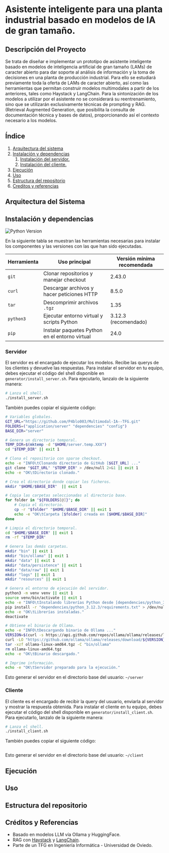 # Asistente inteligente para una planta industrial basado en modelos de IA de gran tamaño.

## **Descripción del Proyecto**

Se trata de diseñar e implementar un prototipo de asistente inteligente basado en modelos de inteligencia artificial de gran tamaño (LAMs) de caracter abierto para dar soporte al análisis de información y la toma de decisiones en una planta de producción industrial. Para ello se estudiará previamente toda la oferta de LAMs de caracter abierto, así como las herramientas que permitan construir modelos multimodales a partir de los anteriores, tales como Haystack y LangChain. Para la sintonización de los modelos a utilizar por el asistente no se considerará su reentrenamiento, sino que se utilizarán exclusivamente técnicas de prompting y RAG. (Retrieval Augmented Generation, que posibilita la consulta de documentación técnica y bases de datos), proporcionando así el contexto necesario a los modelos.

## **Índice**
1. [Arquitectura del sistema](#arquitectura-del-sistema)
2. [Instalación y dependencias](#instalación-y-dependencias)
    1. [Instalación del servidor.](#servidor)
    2. [Instalación del cliente.](#cliente)
3. [Ejecución](#ejecución)
4. [Uso](#uso)
5. [Estructura del repositorio](#estructura-del-repositorio)
6. [Creditos y referencias](#créditos-y-referencias)

## **Arquitectura del Sistema**


## **Instalación y dependencias**
![Python Version](https://img.shields.io/badge/python-3.12.3-blue)

En la siguiente tabla se muestran las herramientas necesarias para instalar los componentes y las versiones
con las que han sido ejecutadas.

| Herramienta | Uso principal                          | Versión mínima recomendada        |
|-------------|-------------------------------------|----------------------------------|
| `git`       | Clonar repositorios y manejar checkout | 2.43.0                           |
| `curl`      | Descargar archivos y hacer peticiones HTTP | 8.5.0                          |
| `tar`       | Descomprimir archivos `.tgz`         | 1.35                                |
| `python3`   | Ejecutar entorno virtual y scripts Python | 3.12.3 (recomendado)             |
| `pip`       | Instalar paquetes Python en el entorno virtual | 24.0                             |

### **Servidor**
El servidor es el encargado de ejecutar los modelos. Recibe las querys de los clientes y devuelve
las respuestas.
Para instalar el servidor en tu equipo, debes ejecutar el código del shell disponible en
`generator/install_server.sh`.
Para ejecutarlo, lanzalo de la siguiente manera:
```bash
# Lanza el shell.
./install_server.sh
```
También puedes copiar el siguiente código:
```bash
# Variables globales.
GIT_URL="https://github.com/P4blo003/Multimodal-IA--TFG.git"
FOLDERS=("application/server" "dependencies" "config")
BASE_DIR="server"

# Genera un directorio temporal.
TEMP_DIR=$(mktemp -d "$HOME/server.temp.XXX")
cd "$TEMP_DIR" || exit 1

# Clona el repositorio con sparse checkout.
echo -e "INFO\tClonando directorio de GitHub [$GIT_URL] ..."
git clone "$GIT_URL" "$TEMP_DIR" > /dev/null 2>&1 || exit 1
echo -e "OK\tDirectorio clonado."

# Crea el directorio donde copiar los ficheros.
mkdir "$HOME/$BASE_DIR"  || exit 1

# Copia las carpetas seleccionadas al directorio base.
for folder in "${FOLDERS[@]}"; do
    # Copia el directorio.
    cp -r "$folder" "$HOME/$BASE_DIR" || exit 1
    echo -e "OK\tCarpeta [$folder] creada en [$HOME/$BASE_DIR]"
done

# Limpia el directorio temporal.
cd "$HOME/$BASE_DIR" || exit 1
rm -rf "$TEMP_DIR"

# Genera las demás carpetas.
mkdir "bin" || exit 1
mkdir "bin/ollama" || exit 1
mkdir "data" || exit 1
mkdir "data/persistence" || exit 1
mkdir "data/raw" || exit 1
mkdir "logs" || exit 1
mkdir "resources" || exit 1

# Genera el entorno de ejecución del servidor.
python3 -m venv venv || exit 1
source venv/bin/activate || exit 1
echo -e "INFO\tInstalando librerías Python desde [dependencies/python_3.12.3/requirements.txt] ..."
pip install -r "dependencies/python_3.12.3/requirements.txt" > /dev/null 2>&1 || exit 1
echo -e "OK\tLibrerías instaladas."
deactivate

# Obtiene el binario de Ollama.
echo -e "INFO\tDescargando binario de Ollama ..."
VERSION=$(curl -s https://api.github.com/repos/ollama/ollama/releases/latest | grep -oP '"tag_name": "\K(.*)(?=")') > /dev/null 2>&1 || exit 1
curl -LO "https://github.com/ollama/ollama/releases/download/${VERSION}/ollama-linux-amd64.tgz" > /dev/null 2>&1 || exit 1
tar -xzf ollama-linux-amd64.tgz -C "bin/ollama"
rm ollama-linux-amd64.tgz
echo -e "OK\tBinario descargado."

# Imprime información.
echo -e "OK\tServidor preparado para la ejecución."
```
Esto generar el servidor en el directorio base del usuario: `~/server`

### **Cliente**
El cliente es el encargado de recibir la query del usuario, enviarla al servidor y mostrar la respuesta
obtenida.
Para instalar el cliente en tu equipo, debes ejecutar el código del shell disponible en
`generator/install_client.sh`.
Para ejecutarlo, lanzalo de la siguiente manera:
```bash
# Lanza el shell.
./install_client.sh
```
También puedes copiar el siguiente código:
```bash

```
Esto generar el servidor en el directorio base del usuario: `~/client`

## **Ejecución**


## **Uso**


## **Estructura del repositorio**


## **Créditos y Referencias**
- Basado en modelos LLM vía Ollama y HuggingFace.
- RAG con [Haystack](#https://haystack.deepset.ai/) y [LangChain](#https://www.langchain.com/).
- Parte de un TFG en Ingeniería Informática - Universidad de Oviedo.